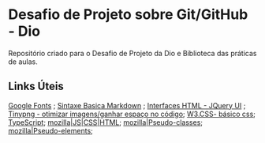 # Desafio de Projeto sobre Git/GitHub - Dio
Repositório criado para o Desafio de Projeto da Dio e Biblioteca das práticas de aulas.

## Links Úteis
[Google Fonts](https://fonts.google.com/) ;
[Sintaxe Basica Markdown](https://www.markdownguide.org/basic-syntax/) ; 
[Interfaces HTML - JQuery UI](https://jqueryui.com/) ;
[Tinypng - otimizar imagens/ganhar espaço no código](https://tinypng.com/); 
[W3.CSS- básico css](https://www.w3schools.com/w3css/defaulT.asp);
[TypeScript](https://www.typescriptlang.org/); 
[mozilla|JS|CSS|HTML](https://developer.mozilla.org/pt-BR/); 
[mozilla|Pseudo-classes](https://developer.mozilla.org/en-US/docs/Web/CSS/Pseudo-classes); 
[mozilla|Pseudo-elements](https://developer.mozilla.org/en-US/docs/Web/CSS/Pseudo-elements); 
